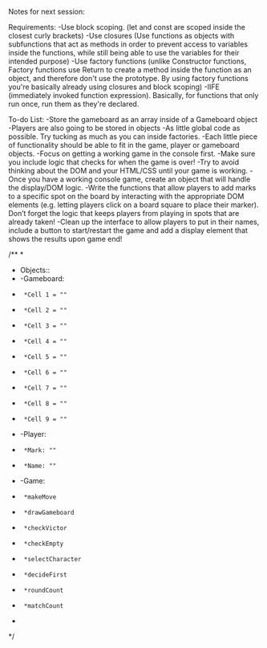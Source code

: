 Notes for next session:


Requirements:
-Use block scoping. (let and const are scoped inside the closest curly brackets)
-Use closures (Use functions as objects with subfunctions that act as methods in order to prevent access to variables inside the functions, while still being able to use the variables for their intended purpose)
-Use factory functions (unlike Constructor functions, Factory functions use Return to create a method inside the function as an object, and therefore don't use the prototype. By using factory functions you're basically already using closures and block scoping)
-IIFE (immediately invoked function expression). Basically, for functions that only run once, run them as they're declared.


To-do List:
-Store the gameboard as an array inside of a Gameboard object
-Players are also going to be stored in objects
-As little global code as possible. Try tucking as much as you can inside factories.
-Each little piece of functionality should be able to fit in the game, player or gameboard objects.
-Focus on getting a working game in the console first.
-Make sure you include logic that checks for when the game is over! 
-Try to avoid thinking about the DOM and your HTML/CSS until your game is working.
-Once you have a working console game, create an object that will handle the display/DOM logic.
-Write the functions that allow players to add marks to a specific spot on the board by interacting with the appropriate DOM elements (e.g. letting players click on a board square to place their marker). Don’t forget the logic that keeps players from playing in spots that are already taken!
-Clean up the interface to allow players to put in their names, include a button to start/restart the game and add a display element that shows the results upon game end!



/**
 * 
 * Objects:: 
 * -Gameboard:
 *      *Cell 1 = ""
 *      *Cell 2 = ""
 *      *Cell 3 = ""
 *      *Cell 4 = ""
 *      *Cell 5 = ""
 *      *Cell 6 = ""
 *      *Cell 7 = ""
 *      *Cell 8 = ""
 *      *Cell 9 = ""
 * -Player:
 *      *Mark: ""
 *      *Name: ""
 * -Game:
 *      *makeMove
 *      *drawGameboard
 *      *checkVictor
 *      *checkEmpty
 *      *selectCharacter
 *      *decideFirst
 *      *roundCount
 *      *matchCount
 *      
 */